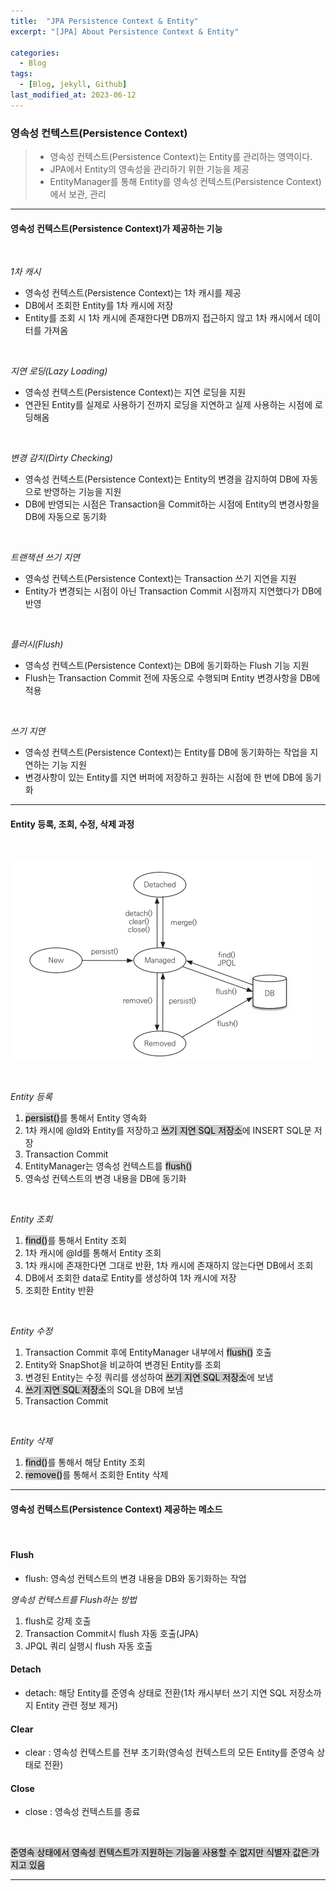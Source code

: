 ```yaml
---
title:  "JPA Persistence Context & Entity"
excerpt: "[JPA] About Persistence Context & Entity"

categories:
  - Blog
tags:
  - [Blog, jekyll, Github]
last_modified_at: 2023-06-12
---
```


### 영속성 컨텍스트(Persistence Context)

>- 영속성 컨텍스트(Persistence Context)는 Entity를 관리하는 영역이다.
>- JPA에서 Entity의 영속성을 관리하기 위한 기능을 제공
>- EntityManager를 통해 Entity를 영속성 컨텍스트(Persistence Context)에서 보관, 관리

---

#### 영속성 컨텍스트(Persistence Context)가 제공하는 기능

<br/>

*1차 캐시*

- 영속성 컨텍스트(Persistence Context)는 1차 캐시를 제공
- DB에서 조회한 Entity를 1차 캐시에 저장
- Entity를 조회 시 1차 캐시에 존재한다면 DB까지 접근하지 않고 1차 캐시에서 데이터를 가져옴

<br />

*지연 로딩(Lazy Loading)*

- 영속성 컨텍스트(Persistence Context)는 지연 로딩을 지원
- 연관된 Entity를 실제로 사용하기 전까지 로딩을 지연하고 실제 사용하는 시점에 로딩해옴

<br />


*변경 감지(Dirty Checking)*

- 영속성 컨텍스트(Persistence Context)는 Entity의 변경을 감지하여 DB에 자동으로 반영하는 기능을 지원
- DB에 반영되는 시점은 Transaction을 Commit하는 시점에 Entity의 변경사항을 DB에 자동으로 동기화

<br />

*트랜잭션 쓰기 지연*

- 영속성 컨텍스트(Persistence Context)는 Transaction 쓰기 지연을 지원
- Entity가 변경되는 시점이 아닌 Transaction Commit 시점까지 지연했다가 DB에 반영
  
<br />

*플러시(Flush)*

- 영속성 컨텍스트(Persistence Context)는 DB에 동기화하는 Flush 기능 지원
- Flush는 Transaction Commit 전에 자동으로 수행되며 Entity 변경사항을 DB에 적용

<br />

*쓰기 지연*

- 영속성 컨텍스트(Persistence Context)는 Entity를 DB에 동기화하는 작업을 지연하는 기능 지원
- 변경사항이 있는 Entity를 지연 버퍼에 저장하고 원하는 시점에 한 번에 DB에 동기화

---

#### Entity 등록, 조회, 수정, 삭제 과정

<br />

![image info](/assets/img/jpaLifecycle.png)
<img src="/assets/img/jpaLifecycle.png" alt="" width="0" height="0">

<br />

*Entity 등록*

1. <mark style="background-color:#cccccc">persist()</mark>를 통해서 Entity 영속화
2. 1차 캐시에 @Id와 Entity를 저장하고 <mark style="background-color:#cccccc">쓰기 지연 SQL 저장소</mark>에 INSERT SQL문 저장
3. Transaction Commit
4. EntityManager는 영속성 컨텍스트를 <mark style="background-color:#cccccc">flush()</mark>
5. 영속성 컨텍스트의 변경 내용을 DB에 동기화


<br />

*Entity 조회*

1. <mark style="background-color:#cccccc">find()</mark>를 통해서 Entity 조회
2. 1차 캐시에 @Id를 통해서 Entity 조회
3. 1차 캐시에 존재한다면 그대로 반환, 1차 캐시에 존재하지 않는다면 DB에서 조회
4. DB에서 조회한 data로 Entity를 생성하여 1차 캐시에 저장
5. 조회한 Entity 반환


<br />


*Entity 수정*

1. Transaction Commit 후에 EntityManager 내부에서 <mark style="background-color:#cccccc">flush()</mark> 호출
2. Entity와 SnapShot을 비교하여 변경된 Entity를 조회
3. 변경된 Entity는 수정 쿼리를 생성하여 <mark style="background-color:#cccccc">쓰기 지연 SQL 저장소</mark>에 보냄
4. <mark style="background-color:#cccccc">쓰기 지연 SQL 저장소</mark>의 SQL을 DB에 보냄
5. Transaction Commit

<br />

*Entity 삭제*

1. <mark style="background-color:#cccccc">find()</mark>를 통해서 해당 Entity 조회
2. <mark style="background-color:#cccccc">remove()</mark>를 통해서 조회한 Entity 삭제

---

#### 영속성 컨텍스트(Persistence Context) 제공하는 메소드

<br />


#### Flush

- flush: 영속성 컨텍스트의 변경 내용을 DB와 동기화하는 작업

*영속성 컨텍스트를 Flush하는 방법*
1. flush로 강제 호출
2. Transaction Commit시 flush 자동 호출(JPA)
3. JPQL 쿼리 실행시 flush 자동 호출


#### Detach

- detach: 해당 Entity를 준영속 상태로 전환(1차 캐시부터 쓰기 지연 SQL 저장소까지 Entity 관련 정보 제거)


#### Clear

- clear : 영속성 컨텍스트를 전부 초기화(영속성 컨텍스트의 모든 Entity를 준영속 상태로 전환)


#### Close

- close : 영속성 컨텍스트를 종료

<br />

<mark style="background-color:#cccccc">준영속 상태에서 영속성 컨텍스트가 지원하는 기능을 사용할 수 없지만 식별자 값은 가지고 있음</mark>

---
